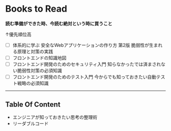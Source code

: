 # Books to Read

**読む準備ができた時、今読む絶対という時に買うこと**

↑優先順位高

- [ ] 体系的に学ぶ 安全なWebアプリケーションの作り方 第2版 脆弱性が生まれる原理と対策の実践
- [ ] フロントエンドの知識地図
- [ ] フロントエンド開発のためのセキュリティ入門 知らなかったでは済まされない脆弱性対策の必須知識
- [ ] フロントエンド開発のためのテスト入門 今からでも知っておきたい自動テスト戦略の必須知識

---

## Table Of Content

- エンジニアが知っておきたい思考の整理術
- リーダブルコード